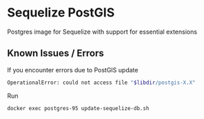 # Sequelize PostGIS

Postgres image for Sequelize with support for essential extensions

## Known Issues / Errors

If you encounter errors due to PostGIS update

```bash
OperationalError: could not access file "$libdir/postgis-X.X"
```

Run

```bash
docker exec postgres-95 update-sequelize-db.sh
```

